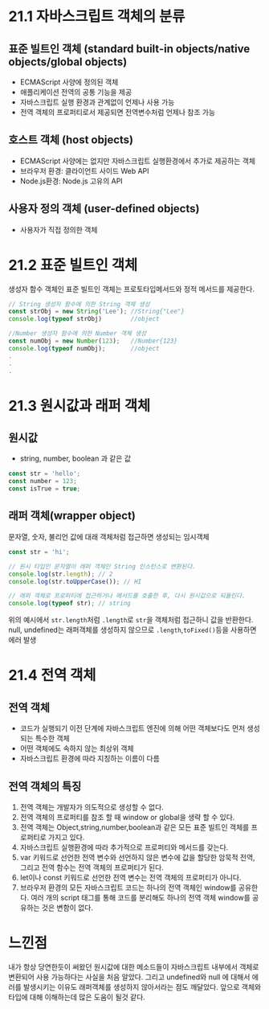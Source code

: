 # 21.1 자바스크립트 객체의 분류

## 표준 빌트인 객체 (standard built-in objects/native objects/global objects)

- ECMAScript 사양에 정의된 객체
- 애플리케이션 전역의 공통 기능을 제공
- 자바스크립트 실행 환경과 관계없이 언제나 사용 가능
- 전역 객체의 프로퍼티로서 제공되면 전역변수처럼 언제나 참조 가능

## 호스트 객체 (host objects)

- ECMAScript 사양에는 없지만 자바스크립트 실행환경에서 추가로 제공하는 객체
- 브라우저 환경: 클라이언트 사이드 Web API
- Node.js환경: Node.js 고유의 API

## 사용자 정의 객체 (user-defined objects)

- 사용자가 직접 정의한 객체

# 21.2 표준 빌트인 객체

생성자 함수 객체인 표준 빌트인 객체는 프로토타입메서드와 정적 메서드를 제공한다.

```js
// String 생성자 함수에 의한 String 객체 생성
const strObj = new String('Lee'); //String{"Lee"}
console.log(typeof strObj)        //object

//Number 생성자 함수에 의한 Number 객체 생성
const numObj = new Number(123);   //Number{123}
console.log(typeof numObj);       //object
.
.
.

```

# 21.3 원시값과 래퍼 객체

## 원시값

- string, number, boolean 과 같은 값

```js
const str = 'hello';
const number = 123;
const isTrue = true;
```

## 래퍼 객체(wrapper object)

문자열, 숫자, 불리언 값에 대래 객체처럼 접근하면 생성되는 임시객체

```js
const str = 'hi';

// 원시 타입인 문자열이 래퍼 객체인 String 인스턴스로 변환된다.
console.log(str.length); // 2
console.log(str.toUpperCase()); // HI

// 래퍼 객체로 프로퍼티에 접근하거나 메서드를 호출한 후, 다시 원시값으로 되돌린다.
console.log(typeof str); // string
```

위의 예시에서 `str.length`처럼 `.length`로 `str`을 객체처럼 접근하니 값을 반환한다.
null, undefined는 래퍼객체를 생성하지 않으므로 `.length`,`toFixed()`등을 사용하면 에러 발생

# 21.4 전역 객체

## 전역 객체
 - 코드가 실행되기 이전 단계에 자바스크립트 엔진에 의해 어떤 객체보다도 먼저 생성되는 특수한 객체
 - 어떤 객체에도 속하지 않는 최상위 객체
 - 자바스크립트 환경에 따라 지칭하는 이름이 다름
 
## 전역 객체의 특징
 1. 전역 객체는 개발자가 의도적으로 생성할 수 없다.
 2. 전역 객체의 프로퍼티를 참조 할 때 window or global을 생략 할 수 있다.
 3. 전역 객체는 Object,string,number,boolean과 같은 모든 표준 빌트인 객체를 프로퍼티로 가지고 있다.
 4. 자바스크립트 실행환경에 따라 추가적으로 프로퍼티와 메서드를 갖는다.
 5. var 키워드로 선언한 전역 변수와 선언하지 않은 변수에 값을 할당한 암묵적 전역, 그리고 전역 함수는 전역 객체의 프로퍼티가 된다.
 6. let이나 const 키워드로 선언한 전역 변수는 전역 객체의 프로퍼티가 아니다.
 7. 브라우저 환경의 모든 자바스크립트 코드는 하나의 전역 객체인 window를 공유한다. 여러 개의 script 태그를 통해 코드를 분리해도 하나의 전역 객체 window를 공유하는 것은 변함이 없다.

# 느낀점

내가 항상 당연한듯이 써왔던 원시값에 대한 메소드들이 자바스크립트 내부에서 객체로 변환되어 사용 가능하다는 사실을 처음 알았다. 그리고 undefined와 null 에 대해서 에러를 발생시키는 이유도 래퍼객체를 생성하지 않아서라는 점도 깨달았다. 앞으로 객체와 타입에 대해 이해하는데 많은 도움이 될것 같다.
